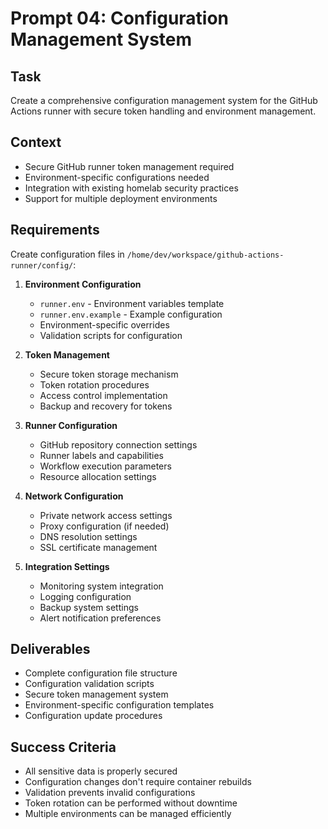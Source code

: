 # Prompt 04: Configuration Management System

## Task
Create a comprehensive configuration management system for the GitHub Actions runner with secure token handling and environment management.

## Context
- Secure GitHub runner token management required
- Environment-specific configurations needed
- Integration with existing homelab security practices
- Support for multiple deployment environments

## Requirements
Create configuration files in `/home/dev/workspace/github-actions-runner/config/`:

1. **Environment Configuration**
   - `runner.env` - Environment variables template
   - `runner.env.example` - Example configuration
   - Environment-specific overrides
   - Validation scripts for configuration

2. **Token Management**
   - Secure token storage mechanism
   - Token rotation procedures
   - Access control implementation
   - Backup and recovery for tokens

3. **Runner Configuration**
   - GitHub repository connection settings
   - Runner labels and capabilities
   - Workflow execution parameters
   - Resource allocation settings

4. **Network Configuration**
   - Private network access settings
   - Proxy configuration (if needed)
   - DNS resolution settings
   - SSL certificate management

5. **Integration Settings**
   - Monitoring system integration
   - Logging configuration
   - Backup system settings
   - Alert notification preferences

## Deliverables
- Complete configuration file structure
- Configuration validation scripts
- Secure token management system
- Environment-specific configuration templates
- Configuration update procedures

## Success Criteria
- All sensitive data is properly secured
- Configuration changes don't require container rebuilds
- Validation prevents invalid configurations
- Token rotation can be performed without downtime
- Multiple environments can be managed efficiently